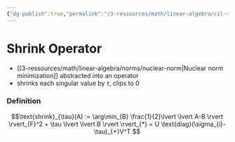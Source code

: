 ```yaml
---
{"dg-publish":true,"permalink":"/3-ressources/math/linear-algebra/cil-shrink-operator/","tags":["math/linear-algebra, eth/cil/theory"],"created":"","updated":""}
---
```


# Shrink Operator
- [[3-ressources/math/linear-algebra/norms/nuclear-norm\|Nuclear norm minimization]] abstracted into an operator
- shrinks each singular value by $\tau$, clips to $0$
### Definition
$$\text{shrink}_{\tau}(A) := \arg\min_{B} \frac{1}{2}\lvert \lvert A-B \rvert  \rvert_{F}^2 + \tau \lvert \lvert B \rvert  \rvert_{*} = U \text{diag}(\sigma_{i}-\tau)_{+}V^T $$

